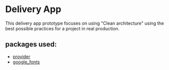# Delivery App

This delivery app prototype focuses on using "Clean architecture" using the best possible practices for a project in real production.

## packages used:
- [provider](https://pub.dev/packages/provider)
- [google_fonts](https://pub.dev/packages/google_fonts)
